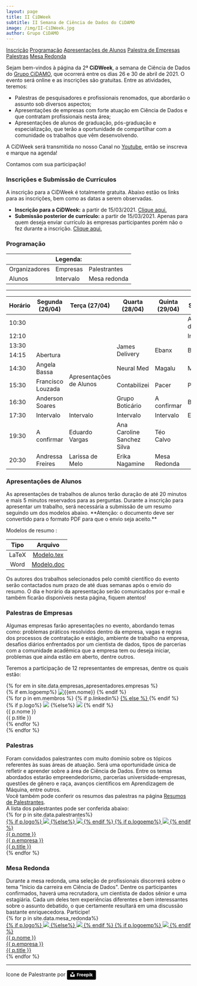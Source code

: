 ```yaml
---
layout: page
title: II CiDWeek
subtitle: II Semana de Ciência de Dados do CiDAMO
image: /img/II-CiDWeek.jpg
author: Grupo CiDAMO
---
```



<div class="sidenav">
  <a  href="#inscricao" >Inscrição</a>
  <a  href="#programacao">Programação</a>
  <a  href="#apresentacao">Apresentações de Alunos</a>
  <a  href="#palestra_em">Palestra de Empresas</a>
  <a  href="#palestras">Palestras</a>
  <a  href="#mesa_redonda">Mesa Redonda</a>
</div>

Sejam bem-vindos à página da 2ª **CiDWeek**, a semana de Ciência de Dados do [Grupo CiDAMO](/sobre/), que ocorrerá entre os dias 26 e 30 de abril de 2021. O evento será online e as inscrições são gratuitas. Entre as atividades, teremos:

- Palestras de pesquisadores e profissionais renomados, que abordarão o assunto sob diversos aspectos;
- Apresentações de empresas com forte atuação em Ciência de Dados e que contratam profissionais nesta área;
- Apresentações de alunos de graduação, pós-graduação e especialização, que terão a oportunidade de compartilhar com a comunidade os trabalhos que vêm desenvolvendo.

A CiDWeek será transmitida no nosso Canal no <a href="https://www.youtube.com/channel/UCiVFjGGCh63QZ3-kswfQdRw" target="_blank">Youtube</a>, então se inscreva e marque na agenda!

Contamos com sua participação!


### Inscrições e Submissão de Currículos

<div id="inscricao"></div>

A inscrição para a CiDWeek é totalmente gratuita. Abaixo estão os links para as inscrições, bem como as datas a serem observadas.
-   **Inscrição para a CiDWeek:** a partir de 15/03/2021. <a href="https://forms.gle/kBRHJUBY7DfXwzCJ7" target="_blank">Clique aqui.</a>
-   **Submissão posterior de currículo:** a partir de 15/03/2021. Apenas para quem deseja enviar currículo às empresas participantes porém não o fez durante a inscrição. <a href="https://forms.gle/2n8kzXBfm9KsL8d89" target="_blank">Clique aqui.</a>


### Programação
<div id="programacao"></div>
<table class="prog-cidweek-ii" id="legenda">
<thead>
  <tr>
    <th colspan="3" class="td_legenda">Legenda:</th>
  </tr>
</thead>
<tbody>
  <tr>
    <td class="td_encerramento"><span>Organizadores</span></td>
    <td class="td_empresas"><span>Empresas</span></td>
    <td class="td_palestrantes"><span>Palestrantes</span></td>
  </tr>
  <tr>
    <td class="td_apresentacao"><span>Alunos</span></td>
    <td class="td_intervalo"><span>Intervalo</span></td>
    <td class="td_mesa_redonda"><span>Mesa redonda</span></td>
  </tr>
</tbody>
</table>

---

<table class="prog-cidweek-ii">
<thead>
  <tr>
    <th class="col-horario td_space">Horário</th>
    <th class="col-dia td_space">Segunda (26/04)</th>
    <th class="col-dia td_space">Terça (27/04)</th>
    <th class="col-dia td_space">Quarta (28/04)</th>
    <th class="col-dia td_space">Quinta (29/04)</th>
    <th class="col-dia td_space">Sexta (30/04)</th>
  </tr>
</thead>
<tbody>
  <tr>
    <td class="td_horario">10:30</td>
    <td class="td_space"></td>
    <td class="td_space"></td>
    <td class="td_space"></td>
    <td class="td_space"></td>
    <td class="td_apresentacao"><span>Apresentações de Alunos</span></td>
  </tr>
  <tr>
    <td class="td_horario">12:10</td>
    <td class="td_space"></td>
    <td class="td_space"></td>
    <td class="td_space"></td>
    <td class="td_space"></td>
    <td class="td_intervalo">Intervalo</td>
  </tr>
  <tr>
    <td class="td_horario">13:30</td>
    <td class="td_space"></td>
    <td class="td_space"></td>
    <td class="td_empresas" rowspan="2"><span>James Delivery</span></td>
    <td class="td_empresas" rowspan="2"><span>Ebanx</span></td>
    <td class="td_empresas" rowspan="2"><span>B2W</span></td>
  </tr>
  <tr>
    <td class="td_horario">14:15</td>
    <td class="td_encerramento"><span>Abertura</span></td>
    <td class="td_apresentacao" rowspan="4"><span>Apresentações de Alunos</span></td>
  </tr>
  <tr>
    <td class="td_horario">14:30</td>
    <td class="td_palestrantes"><span>Angela Bassa</span></td>
    <td class="td_empresas"><span>Neural Med</span></td>
    <td class="td_empresas"><span>Magalu</span></td>
    <td class="td_empresas"><span>Math Analytics</span></td>
  </tr>
  <tr>
    <td class="td_horario">15:30</td>
    <td class="td_palestrantes"><span>Francisco Louzada</span></td>
    <td class="td_empresas"><span>Contabilizei</span></td>
    <td class="td_empresas"><span>Pacer</span></td>
    <td class="td_empresas"><span>Porto Seguro</span></td>
  </tr>
  <tr>
    <td class="td_horario">16:30</td>
    <td class="td_palestrantes"><span>Anderson Soares</span></td>
    <td class="td_empresas"><span>Grupo Boticário</span></td>
    <td class="td_empresas"><span>A confirmar</span></td>
    <td class="td_empresas"><span>Bosch</span></td>
  </tr>
  <tr>
    <td class="td_horario">17:30</td>
    <td class="td_intervalo">Intervalo</td>
    <td class="td_intervalo">Intervalo</td>
    <td class="td_intervalo">Intervalo</td>
    <td class="td_intervalo">Intervalo</td>
    <td class="td_encerramento"><span>Encerramento</span></td>
  </tr>
  <tr>
    <td class="td_horario">19:30</td>
    <td class="td_palestrantes"><span>A confirmar</span></td>
    <td class="td_palestrantes"><span>Eduardo Vargas</span></td>
    <td class="td_palestrantes"><span>Ana Caroline Sanchez Silva</span></td>
    <td class="td_palestrantes"><span>Téo Calvo</span></td>
    <td class="td_space"></td>
  </tr>
  <tr>
    <td class="td_horario">20:30</td>
    <td class="td_palestrantes"><span>Andressa Freires</span></td>
    <td class="td_palestrantes"><span>Larissa de Melo</span></td>
    <td class="td_palestrantes"><span>Erika Nagamine</span></td>
    <td class="td_mesa_redonda"><span>Mesa Redonda</span></td>
    <td class="td_space"></td>
  </tr>
</tbody>
</table>





### Apresentações de Alunos
<div id="apresentacao"></div>
As apresentações de trabalhos de alunos terão duração de até 20 minutos e mais 5 minutos reservados para as perguntas. Durante a inscrição para apresentar um trabalho, será necessária a submissão de um resumo seguindo um dos modelos abaixo. **Atenção: o documento deve ser convertido para o formato PDF para que o envio seja aceito.**

Modelos de resumo :

|  Tipo |                                                           Arquivo                                                           |
|:-----:|:---------------------------------------------------------------------------------------------------------------------------:|
| LaTeX | <a href="https://drive.google.com/file/d/1B2PIuyYSQH3ypMjFkj03BhaIJmfuyRcD/view?usp=sharing" target="_blank">Modelo.tex</a> |
|  Word | <a href="https://drive.google.com/file/d/1lH2egK0rMSDWFKHpTo3IZ9DLBesa9sBc/view?usp=sharing" target="_blank">Modelo.doc</a> |

Os autores dos trabalhos selecionados pelo comitê científico do evento serão contactados num prazo de até duas semanas após o envio do resumo. O dia e horário da apresentação serão comunicados por e-mail e também ficarão disponíveis nesta página, fiquem atentos!


### Palestras de Empresas
<div id="palestra_em"></div>
Algumas empresas farão apresentações no evento, abordando temas como: problemas práticos resolvidos dentro da empresa, vagas e regras dos processos de contratação e estágio, ambiente de trabalho na empresa, desafios diários enfrentados por um cientista de dados, tipos de parcerias com a comunidade acadêmica que a empresa tem ou deseja iniciar, problemas que ainda estão em aberto, dentre outros.

Teremos a participação de 12 representantes de empresas, dentre os quais estão:
<div class="container_em">
{% for em in site.data.empresas_apresentadores.empresas %}
  <div class="caixa_empresa col-xs-12 col-sm-6 col-md-4">
    <div class="empresa_layout">
    {% if em.logoemp%}
        <img class="empresa-logo" alt="{{em.nome}}" title="{{em.nome}}" src="/img/cidweek-empresas/{{ em.logoemp }}">
    {% endif %}
    <!-- <span class="nome-titulo-empresa">{{ em.nome }}</span><br> -->
    <div class="palestrantes_empresa">
    {% for p in em.membros %}
        {% if p.linkedin%}
        <a class="" href="{{ p.linkedin }}" target="_blank">
        {% else %}
        <a>
        {% endif %}
        <div class="estilo-empresa empresa_{{em.numero}}">
            <div class="estilo-empresa-img">
              {% if p.logo%}
                <img class="pessoa-logo_empresa" src="/img/cidweek-empresas/{{ p.logo }}">
              {%else%}
                <img class="pessoa-logo_empresa" src="/img/cidweek-empresas/speaker.png">
            {% endif %}
            </div>
            <div class="estilo-empresa-data">
              <span class="nome">{{ p.nome }}</span><br>
              <span class="empresa-titulo">{{ p.title }}</span>
            </div>
        </div>
        </a>
    {% endfor %}
    </div>
    </div>
  </div>
{% endfor %}
</div>

### Palestras
<div id="palestra"></div>
Foram convidados palestrantes com muito domínio sobre os tópicos referentes às suas áreas de atuação. Será uma oportunidade única de refletir e aprender sobre a área de Ciência de Dados. Entre os temas abordados estarão empreendedorismo, parcerias universidade-empresas, questões de gênero e raça, avanços científicos em Aprendizagem de Máquina, entre outros.<br>
Você também pode conferir os resumos das palestras na página <a href="../II-CiDWeek-Resumos-Palestrantes" target="_blank">Resumos de Palestrantes</a>. <br>
A lista dos palestrantes pode ser conferida abaixo:

<div class="container_em">
   <div class="row">
   {% for p in site.data.palestrantes%}
   <div class="caixa_empresa col-xs-12 col-sm-6 col-md-4">
      <a class="empresa-link" href="{{ p.linkedin }}" target="_blank">
      <div class="apresentador">
      {% if p.logo%}
      <img class="pessoa-logo" src="/img/cidweek-palestrantes/{{ p.logo }}">
      {%else%}
      <img class="pessoa-logo" src="/img/cidweek-empresas/speaker.png">
      {% endif %}
      {% if p.logoemp%}
          <img class="empresa-logo" src="/img/cidweek-palestrantes/{{ p.logoemp }}">
      {% endif %}
      <br>
      <span class="nome">{{ p.nome }}</span> <br>
      <span class="nome-empresa">{{ p.empresa }}</span> <br>
      <span class="empresa-titulo">{{ p.title }}</span>
      </div>
      </a>
   </div>
   {% endfor %}
  </div>
</div>



### Mesa Redonda
<div id="mesa_redonda"></div>
Durante a mesa redonda, uma seleção de profissionais discorrerá sobre o tema "Início da carreira em Ciência de Dados". Dentre os participantes confirmados, haverá uma recrutadora, um cientista de dados sênior e uma estagiária. Cada um deles tem experiências diferentes e bem interessantes sobre o assunto debatido, o que certamente resultará em uma discussão bastante enriquecedora. Participe!

<div class="container_em">
   <div class="row">
   {% for p in site.data.mesa_redonda%}
   <div class="caixa_empresa col-xs-12 col-sm-6 col-md-4" >
      <a class="empresa-link" href="{{ p.linkedin }}" target="_blank">
      <div class="apresentador">
      {% if p.logo%}
      <img class="pessoa-logo" src="/img/cidweek-palestrantes/{{ p.logo }}">
      {%else%}
      <img class="pessoa-logo" src="/img/cidweek-empresas/speaker.png">
      {% endif %}
      {% if p.logoemp%}
          <img class="empresa-logo" src="/img/cidweek-palestrantes/{{ p.logoemp }}">
      {% endif %}
      <br>
      <span class="nome">{{ p.nome }}</span> <br>
      <span class="nome-empresa">{{ p.empresa }}</span> <br>
      <span class="empresa-titulo">{{ p.title }}</span>
      </div>
      </a>
   </div>
   {% endfor %}
  </div>
</div>

<hr>
Icone de Palestrante por <a style="background-color:black;color:white;text-decoration:none;padding:4px 6px;font-family:-apple-system, BlinkMacSystemFont, &quot;San Francisco&quot;, &quot;Helvetica Neue&quot;, Helvetica, Ubuntu, Roboto, Noto, &quot;Segoe UI&quot;, Arial, sans-serif;font-size:12px;font-weight:bold;line-height:1.2;display:inline-block;border-radius:3px" href="https://www.freepik.com" target="_blank" rel="noopener noreferrer" title="Freepik from flaticon.com"><span style="display:inline-block;padding:2px 3px"><svg xmlns="http://www.w3.org/2000/svg" style="height:12px;width:auto;position:relative;vertical-align:middle;top:-2px;fill:white" viewBox="0 0 32 32"><title>unsplash-logo</title><path d="M10 9V0h12v9H10zm12 5h10v18H0V14h10v9h12v-9z"></path></svg></span><span style="display:inline-block;padding:2px 3px">Freepik</span></a>